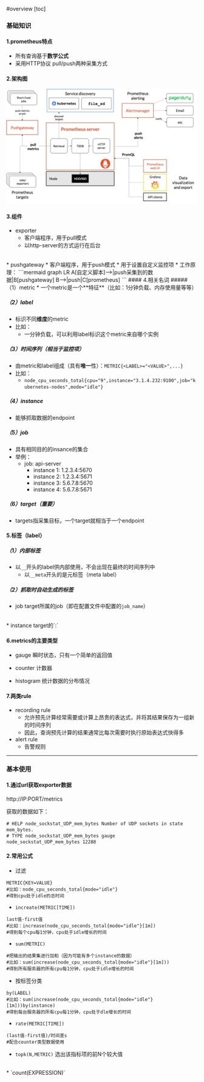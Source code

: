 #overview
[toc]
### 基础知识
#### 1.prometheus特点
* 所有查询基于**数学公式**
* 采用HTTP协议 pull/push两种采集方式
#### 2.架构图
![architecture](./imgs/overview_1.png)
#### 3.组件
* exporter
  * 客户端程序，用于pull模式
  * 以http-server的方式运行在后台
</br>
* pushgateway
  * 客户端程序，用于push模式
  * 用于设置自定义监控项
  * 工作原理：
  ```mermaid
  graph LR
  A[自定义脚本]-->|push采集到的数据|B[pushgateway]
  B-->|push|C[prometheus]
  ```
#### 4.相关名词
##### （1）metric
* 一个metric是一个**特征**（比如：1分钟负载、内存使用量等等）

##### （2）label
* 标识不同**维度**的metric
* 比如：
  * 一分钟负载，可以利用label标识这个metric来自哪个实例

##### （3）时间序列（相当于监控项）
* 由metric和label组成（具有**唯一**性）：`METRIC{<LABEL>="<VALUE>",...}`
* 比如：
  * `node_cpu_seconds_total{cpu="9",instance="3.1.4.232:9100",job="kubernetes-nodes",mode="idle"}`

##### （4）instance
* 能够抓取数据的endpoint
##### （5）job
* 具有相同目的的insance的集合
* 举例：
  * job: api-server
    * instance 1: 1.2.3.4:5670
    * instance 2: 1.2.3.4:5671
    * instance 3: 5.6.7.8:5670
    * instance 4: 5.6.7.8:5671
##### （6）target（重要）
* targets指采集目标，一个target就相当于一个endpoint

#### 5.标签（label）
##### （1）内部标签
* 以`__`开头的label供内部使用，不会出现在最终的时间序列中
  * 以`__meta`开头的是元标签（meta label）

##### （2）抓取时自动生成的标签
* job
target所属的job（即在配置文件中配置的`job_name`）
</br>
* instance
target的`<ip>:<port>`


#### 6.metrics的主要类型
* gauge
瞬时状态，只有一个简单的返回值

* counter
计数器

* histogram
统计数据的分布情况

#### 7.两类rule
* recording rule
  * 允许预先计算经常需要或计算上昂贵的表达式，并将其结果保存为一组新的时间序列
  * 因此，查询预先计算的结果通常比每次需要时执行原始表达式快得多
* alert rule
  * 告警规则
***
### 基本使用
#### 1.通过url获取exporter数据
http://IP:PORT/metrics

获取的数据如下：
```
# HELP node_sockstat_UDP_mem_bytes Number of UDP sockets in state mem_bytes.
# TYPE node_sockstat_UDP_mem_bytes gauge
node_sockstat_UDP_mem_bytes 12288
```

#### 2.常用公式
* 过滤
```shell
METRIC{KEY=VALUE}
#比如：node_cpu_seconds_total{mode="idle"}
#得到cpu处于idle的总时间
```
* `increate(METRIC[TIME])`
```shell
last值-first值
#比如：increase(node_cpu_seconds_total{mode="idle"}[1m])
#得到每个cpu每1分钟，cpu处于idle增长的时间
```
* `sum(METRIC)`
```shell
#把输出的结果集进行加和（因为可能有多个instance的数据）
#比如：sum(increase(node_cpu_seconds_total{mode="idle"}[1m]))
#得到所有服务器的所有cpu每1分钟，cpu处于idle增长的时间
```
* 按标签分类
```shell
by(LABEL)
#比如：sum(increase(node_cpu_seconds_total{mode="idle"}[1m]))by(instance)
#得到每台服务器的所有cpu每1分钟，cpu处于dle增长的时间
```
* `rate(METRIC[TIME])`
```shell
(last值-first值)/时间差s
#配合counter类型数据使用
```
* `topk(N,METRIC)`
选出该指标项的前N个较大值
</br>
* `count(EXPRESSION)`
